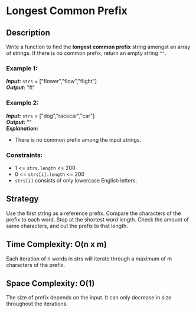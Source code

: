 # Longest Common Prefix

## Description
Write a function to find the **longest common prefix** string amongst an array of strings. If there is no common prefix, return an empty string `""`.

### Example 1:  
***Input:*** `strs` = ["flower","flow","flight"]  
***Output:*** "fl"

### Example 2:  
***Input:*** `strs` = ["dog","racecar","car"]  
***Output:*** ""  
***Explanation:***  
- There is no common prefix among the input strings.

### Constraints: 
- 1 <= `strs.length` <= 200  
- 0 <= `strs[i].length` <= 200  
- `strs[i]` consists of only lowercase English letters.

## Strategy
Use the first string as a reference prefix. Compare the characters of the prefix to each word. Stop at the shortest word length. Check the amount of same characters, and cut the prefix to that length.

## Time Complexity: O(n x m)
Each iteration of n words in strs will iterate through a maximum of m characters of the prefix.

## Space Complexity: O(1)
The size of prefix depends on the input. It can only decrease in size throughout the iterations.
